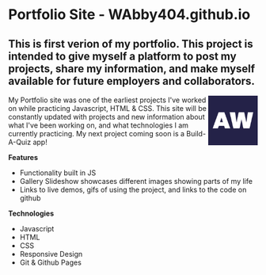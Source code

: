 # Portfolio Site - WAbby404.github.io
## This is first verion of my portfolio. This project is intended to give myself a platform to post my projects, share my information, and make myself available for future employers and collaborators. 

<img src="Images/favicon.svg" align="right" alt="AbbyW Logo" width="100"/>

My Portfolio site was one of the earliest projects I've worked on while practicing Javascript, HTML & CSS. This site will be constantly updated with projects and new information about what I've been working on, and what technologies I am currently practicing. My next project coming soon is a Build-A-Quiz app!



**Features**
 - Functionality built in JS
 - Gallery Slideshow showcases different images showing parts of my life
 - Links to live demos, gifs of using the project, and links to the code on github

**Technologies**
 - Javascript
 - HTML
 - CSS
 - Responsive Design
 - Git & Github Pages

